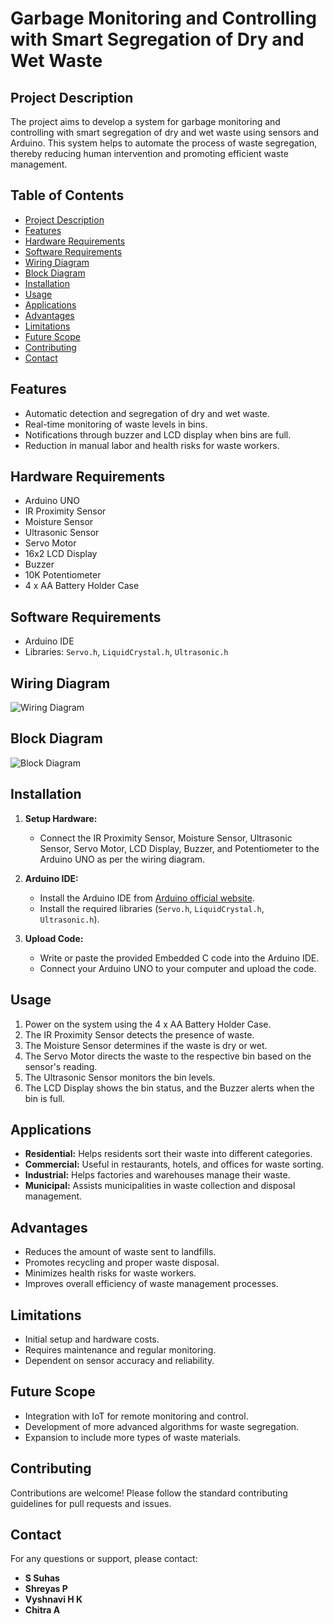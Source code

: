 # Garbage Monitoring and Controlling with Smart Segregation of Dry and Wet Waste

## Project Description
The project aims to develop a system for garbage monitoring and controlling with smart segregation of dry and wet waste using sensors and Arduino. This system helps to automate the process of waste segregation, thereby reducing human intervention and promoting efficient waste management.

## Table of Contents
- [Project Description](#project-description)
- [Features](#features)
- [Hardware Requirements](#hardware-requirements)
- [Software Requirements](#software-requirements)
- [Wiring Diagram](#wiring-diagram)
- [Block Diagram](#block-diagram)
- [Installation](#installation)
- [Usage](#usage)
- [Applications](#applications)
- [Advantages](#advantages)
- [Limitations](#limitations)
- [Future Scope](#future-scope)
- [Contributing](#contributing)
- [Contact](#contact)

## Features
- Automatic detection and segregation of dry and wet waste.
- Real-time monitoring of waste levels in bins.
- Notifications through buzzer and LCD display when bins are full.
- Reduction in manual labor and health risks for waste workers.

## Hardware Requirements
- Arduino UNO
- IR Proximity Sensor
- Moisture Sensor
- Ultrasonic Sensor
- Servo Motor
- 16x2 LCD Display
- Buzzer
- 10K Potentiometer
- 4 x AA Battery Holder Case

## Software Requirements
- Arduino IDE
- Libraries: `Servo.h`, `LiquidCrystal.h`, `Ultrasonic.h`

## Wiring Diagram
![Wiring Diagram](path/to/wiring_diagram.png)

## Block Diagram
![Block Diagram](path/to/block_diagram.png)

## Installation
1. **Setup Hardware:**
   - Connect the IR Proximity Sensor, Moisture Sensor, Ultrasonic Sensor, Servo Motor, LCD Display, Buzzer, and Potentiometer to the Arduino UNO as per the wiring diagram.

2. **Arduino IDE:**
   - Install the Arduino IDE from [Arduino official website](https://www.arduino.cc/en/Main/Software).
   - Install the required libraries (`Servo.h`, `LiquidCrystal.h`, `Ultrasonic.h`).

3. **Upload Code:**
   - Write or paste the provided Embedded C code into the Arduino IDE.
   - Connect your Arduino UNO to your computer and upload the code.

## Usage
1. Power on the system using the 4 x AA Battery Holder Case.
2. The IR Proximity Sensor detects the presence of waste.
3. The Moisture Sensor determines if the waste is dry or wet.
4. The Servo Motor directs the waste to the respective bin based on the sensor's reading.
5. The Ultrasonic Sensor monitors the bin levels.
6. The LCD Display shows the bin status, and the Buzzer alerts when the bin is full.

## Applications
- **Residential:** Helps residents sort their waste into different categories.
- **Commercial:** Useful in restaurants, hotels, and offices for waste sorting.
- **Industrial:** Helps factories and warehouses manage their waste.
- **Municipal:** Assists municipalities in waste collection and disposal management.

## Advantages
- Reduces the amount of waste sent to landfills.
- Promotes recycling and proper waste disposal.
- Minimizes health risks for waste workers.
- Improves overall efficiency of waste management processes.

## Limitations
- Initial setup and hardware costs.
- Requires maintenance and regular monitoring.
- Dependent on sensor accuracy and reliability.

## Future Scope
- Integration with IoT for remote monitoring and control.
- Development of more advanced algorithms for waste segregation.
- Expansion to include more types of waste materials.

## Contributing
Contributions are welcome! Please follow the standard contributing guidelines for pull requests and issues.

## Contact
For any questions or support, please contact:

- **S Suhas**
- **Shreyas P**
- **Vyshnavi H K**
- **Chitra A**
